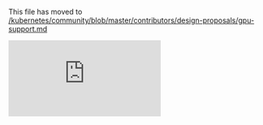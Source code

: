 This file has moved to [/kubernetes/community/blob/master/contributors/design-proposals/gpu-support.md](https://github.com/kubernetes/community/blob/master/contributors/design-proposals/gpu-support.md)


<!-- BEGIN MUNGE: GENERATED_ANALYTICS -->
[![Analytics](https://kubernetes-site.appspot.com/UA-36037335-10/GitHub/docs/proposals/gpu-support.md?pixel)]()
<!-- END MUNGE: GENERATED_ANALYTICS -->
